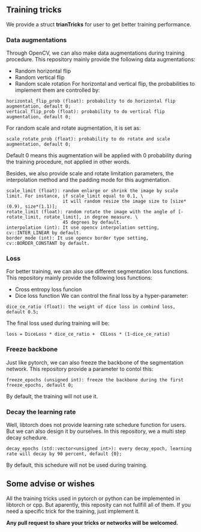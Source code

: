 ## Training tricks
We provide a struct **trianTricks** for user to get better training performance.

### Data augmentations
Through OpenCV, we can also make data augmentations during training procedure. This repository mainly provide the following data augmentations:
- Random horizontal flip
- Random vertical flip
- Random scale rotation
For horizontal and vertical flip, the probabilities to implement them are controlled by:
```
horizontal_flip_prob (float): probability to do horizontal flip augmentation, default 0;
vertical_flip_prob (float): probability to do vertical flip augmentation, default 0;
```
For random scale and rotate augmentation, it is set as:
```
scale_rotate_prob (float): probability to do rotate and scale augmentation, default 0;
```
Default 0 means this augmentation will be applied with 0 probability during the training procedure, not applied in other words.

Besides, we also provide scale and rotate limitation parameters, the interpolation method and the padding mode for this augmentation.
```
scale_limit (float): random enlarge or shrink the image by scale limit. For instance, if scale_limit equal to 0.1, \
                     it will random resize the image size to [size*(0.9), size*(1.1)];
rotate_limit (float): random rotate the image with the angle of [-rotate_limit, rotate_limit], in degree measure. \
                     45 degrees by default.
interpolation (int): It use opencv interpolation setting, cv::INTER_LINEAR by default.
border_mode (int): It use opencv border type setting, cv::BORDER_CONSTANT by default.
```

### Loss
For better training, we can also use different segmentation loss functions. This repository mainly provide the following loss functions:
- Cross entropy loss funcion
- Dice loss function
We can control the final loss by a hyper-parameter:
```
dice_ce_ratio (float): the weight of dice loss in combind loss, default 0.5;
```
The final loss used during training will be:
```
loss = DiceLoss * dice_ce_ratio +  CELoss * (1-dice_ce_ratio)
```

### Freeze backbone
Just like pytorch, we can also freeze the backbone of the segmentation network. This repository provide a parameter to contol this:
```
freeze_epochs (unsigned int): freeze the backbone during the first freeze_epochs, default 0;
```
By default, the training will not use it.

### Decay the learning rate
Well, libtorch does not provide learning rate schedure function for users. But we can also design it by ourselves. In this repository, we a multi step decay schedure.
```
decay_epochs (std::vector<unsigned int>): every decay_epoch, learning rate will decay by 90 percent, default {0};
```
By default, this schedure will not be used during training.

## Some advise or wishes
All the training tricks used in pytorch or python can be implemented in libtorch or cpp. But aparently, this reposity can not fullfill all of them. If you need a specific trick for the training, just implement it.

**Any pull request to share your tricks or networks will be welcomed.**